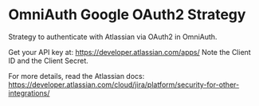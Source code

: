 # OmniAuth Google OAuth2 Strategy

Strategy to authenticate with Atlassian via OAuth2 in OmniAuth.

Get your API key at: https://developer.atlassian.com/apps/ Note the Client ID and the Client Secret.

For more details, read the Atlassian docs: https://developer.atlassian.com/cloud/jira/platform/security-for-other-integrations/
